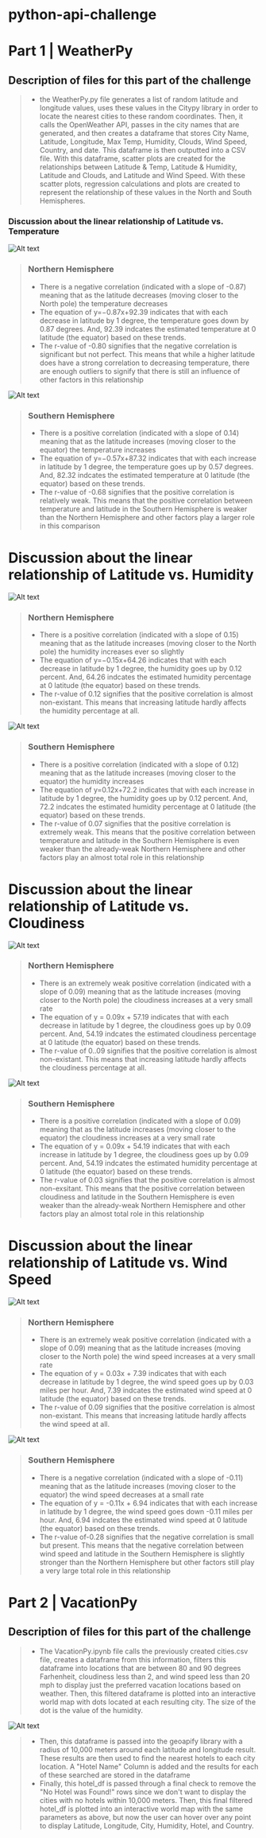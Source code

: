 # python-api-challenge
# Part 1 | WeatherPy
## Description of files for this part of the challenge
> - the WeatherPy.py file generates a list of random latitude and longitude values, uses these values in the Citypy library in order to locate the nearest cities to these random coordinates.  Then, it calls the OpenWeather API, passes in the city names that are generated, and then creates a dataframe that stores City Name, Latitude, Longitude, Max Temp, Humidity, Clouds, Wind Speed, Country, and date.  This dataframe is then outputted into a CSV file.  With this dataframe, scatter plots are created for the relationships between Latitude & Temp, Latitude & Humidity, Latitude and Clouds, and Latitude and Wind Speed.  With these scatter plots, regression calculations and plots are created to represent the relationship of these values in the North and South Hemispheres.  

### Discussion about the linear relationship of Latitude vs. Temperature

![Alt text](/WeatherPy/output_data/Fig5.png)

> ### Northern Hemisphere
> - There is a negative correlation (indicated with a slope of -0.87) meaning that as the latitude decreases (moving closer to the North pole) the temperature decreases
> - The equation of y=−0.87x+92.39 indicates that with each decrease in latitude by 1 degree, the temperature goes down by 0.87 degrees.  And, 92.39 indcates the estimated temperature at 0 latitude (the equator) based on these trends.
> - The r-value of -0.80 signifies that the negative correlation is significant but not perfect.  This means that while a higher latitude does have a strong correlation to decreasing temperature, there are enough outliers to signify that there is still an influence of other factors in this relationship

![Alt text](/WeatherPy/output_data/Fig6.png)

> ### Southern Hemisphere
> - There is a positive correlation (indicated with a slope of 0.14) meaning that as the latitude increases (moving closer to the equator) the temperature increases
> - The equation of y=−0.57x+87.32 indicates that with each increase in latitude by 1 degree, the temperature goes up by 0.57 degrees.  And, 82.32 indcates the estimated temperature at 0 latitude (the equator) based on these trends.
> - The r-value of -0.68 signifies that the positive correlation is relatively weak.   This means that the positive correlation between temperature and latitude in the Southern Hemisphere is weaker than the Northern Hemisphere and other factors play a larger role in this comparison



# Discussion about the linear relationship of Latitude vs. Humidity

![Alt text](/WeatherPy/output_data/Fig7.png)

> ### Northern Hemisphere
> - There is a positive correlation (indicated with a slope of 0.15) meaning that as the latitude increases (moving closer to the North pole) the humidity increases ever so slightly
> - The equation of y=−0.15x+64.26 indicates that with each decrease in latitude by 1 degree, the humidity goes up by 0.12 percent.  And, 64.26 indcates the estimated humidity percentage at 0 latitude (the equator) based on these trends.
> - The r-value of 0.12 signifies that the positive correlation is almost non-existant.  This means that increasing latitude hardly affects the humidity percentage at all.  

![Alt text](/WeatherPy/output_data/Fig8.png)

> ### Southern Hemisphere
> - There is a positive correlation (indicated with a slope of 0.12) meaning that as the latitude increases (moving closer to the equator) the humidity increases
> - The equation of y=0.12x+72.2 indicates that with each increase in latitude by 1 degree, the humidity goes up by 0.12 percent.  And, 72.2 indcates the estimated humidity percentage at 0 latitude (the equator) based on these trends.
> - The r-value of 0.07 signifies that the positive correlation is extremely weak.   This means that the positive correlation between temperature and latitude in the Southern Hemisphere is even weaker than the already-weak Northern Hemisphere and other factors play an almost total role in this relationship


# Discussion about the linear relationship of Latitude vs. Cloudiness

![Alt text](/WeatherPy/output_data/Fig9.png)

> ### Northern Hemisphere
> - There is an extremely weak positive correlation (indicated with a slope of 0.09) meaning that as the latitude increases (moving closer to the North pole) the cloudiness increases at a very small rate
> - The equation of y = 0.09x + 57.19 indicates that with each decrease in latitude by 1 degree, the cloudiness goes up by 0.09 percent.  And, 54.19 indcates the estimated cloudiness percentage at 0 latitude (the equator) based on these trends.
> - The r-value of 0..09 signifies that the positive correlation is almost non-existant.  This means that increasing latitude hardly affects the cloudiness percentage at all.  

![Alt text](/WeatherPy/output_data/Fig10.png)

> ### Southern Hemisphere
> - There is a positive correlation (indicated with a slope of 0.09) meaning that as the latitude increases (moving closer to the equator) the cloudiness increases at a very small rate
> - The equation of y = 0.09x + 54.19 indicates that with each increase in latitude by 1 degree, the cloudiness goes up by 0.09 percent.  And, 54.19 indcates the estimated humidity percentage at 0 latitude (the equator) based on these trends.
> - The r-value of 0.03 signifies that the positive correlation is almost non-exsitant.   This means that the positive correlation between cloudiness and latitude in the Southern Hemisphere is even weaker than the already-weak Northern Hemisphere and other factors play an almost total role in this relationship


# Discussion about the linear relationship of Latitude vs. Wind Speed

![Alt text](/WeatherPy/output_data/Fig11.png)

> ### Northern Hemisphere
> - There is an extremely weak positive correlation (indicated with a slope of 0.09) meaning that as the latitude increases (moving closer to the North pole) the wind speed increases at a very small rate
> - The equation of y = 0.03x + 7.39 indicates that with each decrease in latitude by 1 degree, the wind speed goes up by 0.03 miles per hour.  And, 7.39 indcates the estimated wind speed at 0 latitude (the equator) based on these trends.
> - The r-value of 0.09 signifies that the positive correlation is almost non-existant.  This means that increasing latitude hardly affects the wind speed at all.  

![Alt text](/WeatherPy/output_data/Fig12.png)

> ### Southern Hemisphere
> - There is a negative correlation (indicated with a slope of -0.11) meaning that as the latitude increases (moving closer to the equator) the wind speed decreases at a small rate
> - The equation of y = -0.11x + 6.94 indicates that with each increase in latitude by 1 degree, the wind speed goes down -0.11 miles per hour.  And, 6.94 indcates the estimated wind speed at 0 latitude (the equator) based on these trends.
> - The r-value of-0.28 signifies that the negative correlation is small but present.   This means that the negative correlation between wind speed and latitude in the Southern Hemisphere is slightly stronger than the Northern Hemisphere but other factors still play a very large total role in this relationship

# Part 2 | VacationPy
## Description of files for this part of the challenge

> - The VacationPy.ipynb file calls the previously created cities.csv file, creates a dataframe from this information, filters this dataframe into locations that are between 80 and 90 degrees Farhenheit, cloudiness less than 2, and wind speed less than 20 mph to display just the preferred vacation locations based on weather.  Then, this filtered dataframe is plotted into an interactive world map with dots located at each resulting city.  The size of the dot is the value of the humidity.  

![Alt text](/WeatherPy/output_data/first_map_sample.png)

> - Then, this dataframe is passed into the geoapify library with a radius of 10,000 meters around each latitude and longitude result.  These results are then used to find the nearest hotels to each city location.  A "Hotel Name" Column is added and the results for each of these searched are stored in the dataframe
> - Finally, this hotel_df is passed through a final check to remove the "No Hotel was Found!" rows since we don't want to display the cities with no hotels within 10,000 meters.  Then, this final filtered hotel_df is plotted into an interactive world map with the same parameters as above, but now the user can hover over any point to display Latitude, Longitude, City, Humidity, Hotel, and Country.


